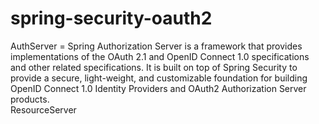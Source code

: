 # spring-security-oauth2 <br/>
AuthServer = Spring Authorization Server is a framework that provides implementations of the OAuth 2.1 and OpenID Connect 1.0 specifications and other related specifications. It is built on top of Spring Security to provide a secure, light-weight, and customizable foundation for building OpenID Connect 1.0 Identity Providers and OAuth2 Authorization Server products.<br/> 
ResourceServer <br/>

